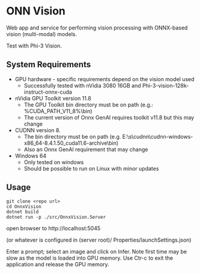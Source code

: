 # ONN Vision
Web app and service for performing vision processing with ONNX-based vision (multi-modal) models.

Test with Phi-3 Vision.

## System Requirements
- GPU hardware - specific requirements depend on the vision model used
    - Successfully tested with nVidia 3080 16GB and Phi-3-vision-128k-instruct-onnx-cuda
- nVidia GPU Toolkit version 11.8
    - The GPU Toolkit bin directory must be on path (e.g.: %CUDA_PATH_V11_8%\bin)
    - The current version of Onnx GenAI requires toolkit v11.8 but this may change 
- CUDNN version 8.
    - The bin directory must be on path (e.g. E:\s\cudnn\cudnn-windows-x86_64-8.4.1.50_cuda11.6-archive\bin)
    - Also an Onnx GenAI requirement that may change
- Windows 64
    - Only tested on windows
    - Should be possible to run on Linux with minor updates

## Usage
```
git clone <repo url>
cd OnnxVision
dotnet build 
dotnet run -p ./src/OnnxVision.Server
```
open browser to http://localhost:5045<p>(or whatever is configured in (server root)/ Properties/launchSettings.json)

Enter a prompt; select an image and click on Infer. Note first time may be slow as the model is loaded into GPU memory.
Use Ctr-c to exit the application and release the GPU memory.

